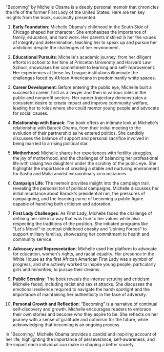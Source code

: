 "Becoming" by Michelle Obama is a deeply personal memoir that chronicles the life of the former First Lady of the United States. Here are ten key insights from the book, succinctly presented:

1. **Early Foundation**: Michelle Obama's childhood in the South Side of Chicago shaped her character. She emphasizes the importance of family, education, and hard work. Her parents instilled in her the values of integrity and determination, teaching her to speak up and pursue her ambitions despite the challenges of her environment.

2. **Educational Pursuits**: Michelle's academic journey, from her diligent efforts in school to her time at Princeton University and Harvard Law School, showcases her commitment to learning and self-improvement. Her experiences at these Ivy League institutions illuminate the challenges faced by African Americans in predominantly white spaces.

3. **Career Development**: Before entering the public eye, Michelle built a successful career, first as a lawyer and then in various roles in the public and nonprofit sectors. Her career trajectory demonstrates a consistent desire to create impact and improve community welfare, leading her to roles where she could mentor young people and advocate for social causes.

4. **Relationship with Barack**: The book offers an intimate look at Michelle's relationship with Barack Obama, from their initial meeting to the evolution of their partnership as he entered politics. She candidly discusses the balance of support and personal sacrifice involved in being married to a rising political star.

5. **Motherhood**: Michelle shares her experiences with fertility struggles, the joy of motherhood, and the challenges of balancing her professional life with raising two daughters under the scrutiny of the public eye. She highlights the importance of creating a stable and nurturing environment for Sasha and Malia amidst extraordinary circumstances.

6. **Campaign Life**: The memoir provides insight into the campaign trail, revealing the personal toll of political campaigns. Michelle discusses her initial reluctance about Barack's presidential run, the pressures of campaigning, and the learning curve of becoming a public figure capable of handling both criticism and adoration.

7. **First Lady Challenges**: As First Lady, Michelle faced the challenge of defining her role in a way that was true to her values while also respecting the traditions of the position. She initiated programs like "Let's Move!" to combat childhood obesity and "Joining Forces" to support military families, showcasing her commitment to health and community service.

8. **Advocacy and Representation**: Michelle used her platform to advocate for education, women's rights, and racial equality. Her presence in the White House as the first African American First Lady was a symbol of progress, and she actively worked to inspire young people, particularly girls and minorities, to pursue their dreams.

9. **Public Scrutiny**: The book reveals the intense scrutiny and criticism Michelle faced, including racist and sexist attacks. She discusses the emotional resilience required to navigate the harsh spotlight and the importance of maintaining her authenticity in the face of adversity.

10. **Personal Growth and Reflection**: "Becoming" is a narrative of continual self-discovery and growth. Michelle encourages readers to embrace their own stories and become who they aspire to be. She reflects on her journey with a sense of gratitude and optimism for the future, while acknowledging that becoming is an ongoing process.

In "Becoming," Michelle Obama provides a candid and inspiring account of her life, highlighting the importance of perseverance, self-awareness, and the impact each individual can make in shaping a better society.